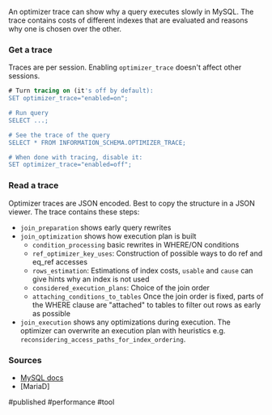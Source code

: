 An optimizer trace can show why a query executes slowly in MySQL. The trace contains costs of different indexes that are evaluated and reasons why one is chosen over the other.

### Get a trace
Traces are per session.	Enabling `optimizer_trace` doesn't affect other sessions.

```sql
# Turn tracing on (it's off by default):
SET optimizer_trace="enabled=on";

# Run query
SELECT ...; 

# See the trace of the query
SELECT * FROM INFORMATION_SCHEMA.OPTIMIZER_TRACE;

# When done with tracing, disable it:
SET optimizer_trace="enabled=off";
```

### Read a trace
Optimizer traces are JSON encoded. Best to copy the structure in a JSON viewer. The trace contains these steps:

- `join_preparation` shows early query rewrites
- `join_optimization` shows how execution plan is built
	- `condition_processing` basic rewrites in WHERE/ON conditions
	- `ref_optimizer_key_uses`: Construction of possible ways to do ref and eq_ref accesses
	- `rows_estimation`:  Estimations of index costs, `usable` and `cause` can give hints why an index is not used
	- `considered_execution_plans`: Choice of the join order 
	- `attaching_conditions_to_tables` Once the join order is fixed, parts of the WHERE clause are "attached" to tables to filter out rows as early as possible
- `join_execution` shows any optimizations during execution. The optimizer can overwrite an execution plan with heuristics e.g. `reconsidering_access_paths_for_index_ordering`.

### Sources
- [MySQL docs](https://dev.mysql.com/doc/internals/en/optimizer-tracing-typical-usage.html)
- [MariaD]

#published #performance #tool 
